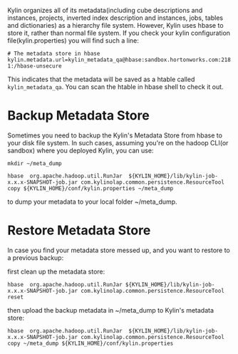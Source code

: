 Kylin organizes all of its metadata(including cube descriptions and instances, projects, inverted index description and instances, jobs, tables and dictionaries) as a hierarchy file system. However, Kylin uses hbase to store it, rather than normal file system. If you check your kylin configuration file(kylin.properties) you will find such a line:

`# The metadata store in hbase`
`kylin.metadata.url=kylin_metadata_qa@hbase:sandbox.hortonworks.com:2181:/hbase-unsecure`

This indicates that the metadata will be saved as a htable called `kylin_metadata_qa`. You can scan the htable in hbase shell to check it out.

# Backup Metadata Store

Sometimes you need to backup the Kylin's Metadata Store from hbase to your disk file system.
In such cases, assuming you're on the hadoop CLI(or sandbox) where you deployed Kylin, you can use:

	mkdir ~/meta_dump

	hbase  org.apache.hadoop.util.RunJar  ${KYLIN_HOME}/lib/kylin-job-x.x.x-SNAPSHOT-job.jar com.kylinolap.common.persistence.ResourceTool  copy ${KYLIN_HOME}/conf/kylin.properties ~/meta_dump 

to dump your metadata to your local folder ~/meta_dump.

# Restore Metadata Store

In case you find your metadata store messed up, and you want to restore to a previous backup:

first clean up the metadata store:

	hbase  org.apache.hadoop.util.RunJar ${KYLIN_HOME}/lib/kylin-job-x.x.x-SNAPSHOT-job.jar com.kylinolap.common.persistence.ResourceTool  reset  

then upload the backup metadata in ~/meta_dump to Kylin's metadata store:

	hbase  org.apache.hadoop.util.RunJar  ${KYLIN_HOME}/lib/kylin-job-x.x.x-SNAPSHOT-job.jar com.kylinolap.common.persistence.ResourceTool  copy ~/meta_dump ${KYLIN_HOME}/conf/kylin.properties  


